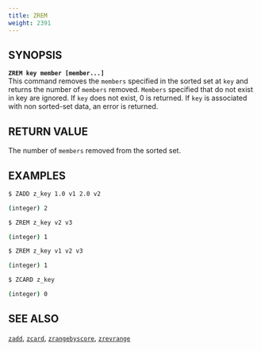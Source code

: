 ```yaml
---
title: ZREM
weight: 2391
---
```


## SYNOPSIS
<b>`ZREM key member [member...]`</b><br>
This command removes the `members` specified in the sorted set at `key` and returns the number of `members` removed. 
`Members` specified that do not exist in key are ignored. If `key` does not exist, 0 is returned.
If `key` is associated with non sorted-set data, an error is returned.

## RETURN VALUE

The number of `members` removed from the sorted set.

## EXAMPLES
```{.sh .copy .separator-dollar}
$ ZADD z_key 1.0 v1 2.0 v2
```
```sh
(integer) 2
```
```{.sh .copy .separator-dollar}
$ ZREM z_key v2 v3
```
```sh
(integer) 1
```
```{.sh .copy .separator-dollar}
$ ZREM z_key v1 v2 v3
```
```sh
(integer) 1
```
```{.sh .copy .separator-dollar}
$ ZCARD z_key
```
```sh
(integer) 0
```
## SEE ALSO
[`zadd`](../zadd/), [`zcard`](../zcard/), [`zrangebyscore`](../zrangebyscore/), [`zrevrange`](../zrevrange)
